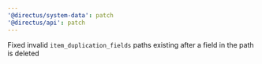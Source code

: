 ```yaml
---
'@directus/system-data': patch
'@directus/api': patch
---
```


Fixed invalid `item_duplication_fields` paths existing after a field in the path is deleted